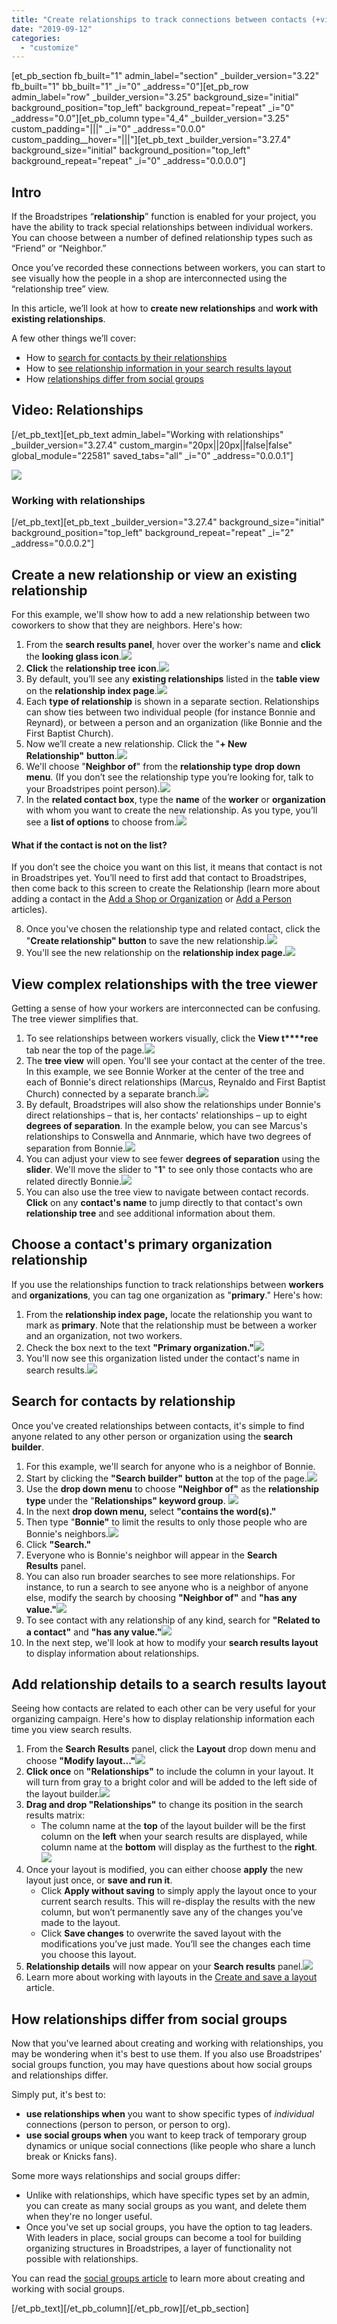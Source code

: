 ```yaml
---
title: "Create relationships to track connections between contacts (+video)"
date: "2019-09-12"
categories: 
  - "customize"
---
```


\[et\_pb\_section fb\_built="1" admin\_label="section" \_builder\_version="3.22" fb\_built="1" bb\_built="1" \_i="0" \_address="0"\]\[et\_pb\_row admin\_label="row" \_builder\_version="3.25" background\_size="initial" background\_position="top\_left" background\_repeat="repeat" \_i="0" \_address="0.0"\]\[et\_pb\_column type="4\_4" \_builder\_version="3.25" custom\_padding="|||" \_i="0" \_address="0.0.0" custom\_padding\_\_hover="|||"\]\[et\_pb\_text \_builder\_version="3.27.4" background\_size="initial" background\_position="top\_left" background\_repeat="repeat" \_i="0" \_address="0.0.0.0"\]

## Intro

If the Broadstripes “**relationship**” function is enabled for your project, you have the ability to track special relationships between individual workers. You can choose between a number of defined relationship types such as “Friend” or “Neighbor.”

Once you’ve recorded these connections between workers, you can start to see visually how the people in a shop are interconnected using the “relationship tree” view. 

In this article, we’ll look at how to **create new relationships** and **work with existing relationships**.

A few other things we’ll cover:

- How to [search for contacts by their relationships](#search-by-relationship) 
- How to [see relationship information in your search results layout](#relationship-information-in-your-search-results-layout) 
- How [relationships differ from social groups](#relationships-social-groups)

## Video: Relationships

\[/et\_pb\_text\]\[et\_pb\_text admin\_label="Working with relationships" \_builder\_version="3.27.4" custom\_margin="20px||20px||false|false" global\_module="22581" saved\_tabs="all" \_i="0" \_address="0.0.0.1"\]

[![](images/Build_Relationships_Video_Thumbnail_320-200.png)](https://vimeo.com/359601582)

### Working with relationships

\[/et\_pb\_text\]\[et\_pb\_text \_builder\_version="3.27.4" background\_size="initial" background\_position="top\_left" background\_repeat="repeat" \_i="2" \_address="0.0.0.2"\]

## Create a new relationship or view an existing relationship

For this example, we'll show how to add a new relationship between two coworkers to show that they are neighbors. Here's how:

1. From the **search results panel**, hover over the worker's name and **click** the **looking glass icon**.![](images/Relationships_Open_looking_glass.png)
2. **Click** the **relationship tree** **icon**.![](images/Relationships_Open_icon.png)
3. By default, you’ll see any **existing relationships** listed in the **table view** on the **relationship index page**.![](images/Relationships_Index_page.png)
4. Each **type of relationship** is shown in a separate section. Relationships can show ties between two individual people (for instance Bonnie and Reynard), or between a person and an organization (like Bonnie and the First Baptist Church).
5. Now we’ll create a new relationship. Click the "**\+ New Relationship"** **button**.![](images/Relationships_New_button.png)
6. We'll choose "**Neighbor of**" from the **relationship type** **drop down menu**. (If you don’t see the relationship type you’re looking for, talk to your Broadstripes point person).![](images/Relationships_Select_Type.png)
7. In the **related contact box**, type the **name** of the **worker** or **organization** with whom you want to create the new relationship. As you type, you’ll see a **list of options** to choose from.![](images/Relationships_Select_Contact.png)

#### What if the contact is not on the list?

If you don’t see the choice you want on this list, it means that contact is not in Broadstripes yet. You’ll need to first add that contact to Broadstripes, then come back to this screen to create the Relationship (learn more about adding a contact in the [Add a Shop or Organization](https://help.broadstripes.com/help-articles/using-broadstripes/working-with-contact-records/add-a-shop-or-department/) or [Add a Person](https://help.broadstripes.com/help-articles/using-broadstripes/working-with-contact-records/add-a-new-person/) articles). 

8. Once you've chosen the relationship type and related contact, click the "**Create relationship" button** to save the new relationship.![](images/Relationships_Create_button.png)
9. You'll see the new relationship on the **relationship index page.![](images/Relationships_Created.png)**

## View complex relationships with the tree viewer

Getting a sense of how your workers are interconnected can be confusing. The tree viewer simplifies that.

1. To see relationships between workers visually, click the **View t****ree** tab near the top of the page.![](images/Relationships_Tree_tab.png)
2. The **tree view** will open. You'll see your contact at the center of the tree. In this example, we see Bonnie Worker at the center of the tree and each of Bonnie's direct relationships (Marcus, Reynaldo and First Baptist Church) connected by a separate branch.![](images/Relationships_Tree_view_open.png)
3. By default, Broadstripes will also show the relationships under Bonnie's direct relationships – that is, her contacts' relationships – up to eight **degrees of separation**. In the example below, you can see Marcus's relationships to Conswella and Annmarie, which have two degrees of separation from Bonnie.![](images/Relationships_Tree_view_two_degrees.png)
4. You can adjust your view to see fewer **degrees of separation** using the **slider**. We'll move the slider to "**1**" to see only those contacts who are related directly Bonnie.![](images/Relationships_Tree_view_one_degree.png)
5. You can also use the tree view to navigate between contact records. **Click** on any **contact's name** to jump directly to that contact's own **relationship tree** and see additional information about them.

## Choose a contact's primary organization relationship

If you use the relationships function to track relationships between **workers** and **organizations**, you can tag one organization as "**primary**." Here's how:

1. From the **relationship index page,** locate the relationship you want to mark as **primary**. Note that the relationship must be between a worker and an organization, not two workers.
2. Check the box next to the text **"Primary organization."**![](images/Relationships_Primary_org.png)
3. You'll now see this organization listed under the contact's name in search results.![](images/Relationships_Primary_org_search_res.png)

## Search for contacts by relationship

Once you've created relationships between contacts, it's simple to find anyone related to any other person or organization using the **search builder**.

1. For this example, we'll search for anyone who is a neighbor of Bonnie.
2. Start by clicking the **"Search builder"** **button** at the top of the page.![](images/Relationships_Search_builder_button.png)
3. Use the **drop down menu** to choose **"Neighbor of"** as the **relationship type** under the "**Relationships" keyword group**. ![](images/Relationships_Search_builder_neighbor.png)
4. In the next **drop down menu,** select **"contains the word(s)."**
5. Then type "**Bonnie"** to limit the results to only those people who are Bonnie's neighbors.![](images/Relationships_Search_builder_neighbor_Bonnie.png)
6. Click **"Search."**
7. Everyone who is Bonnie's neighbor will appear in the **Search Results** panel.
8. You can also run broader searches to see more relationships. For instance, to run a search to see anyone who is a neighbor of anyone else, modify the search by choosing **"Neighbor of"** and **"has any value."![](images/Relationships_Search_builder_neighbor_any.png)**
9. To see contact with any relationship of any kind, search for **"Related to a contact"** and **"has any value."![](images/Relationships_Search_builder_rel_any.png)**
10. In the next step, we'll look at how to modify your **search results layout** to display information about relationships.

## Add relationship details to a search results layout

Seeing how contacts are related to each other can be very useful for your organizing campaign. Here's how to display relationship information each time you view search results.

1. From the **Search Results** panel, click the **Layout** drop down menu and choose **"Modify layout..."![](images/Relationships_Mod_layout.png)**
2. **Click once** on **"Relationships"** to include the column in your layout. It will turn from gray to a bright color and will be added to the left side of the layout builder.![](images/Relationships_Mod_layout_Select.png)
3. **Drag and drop "**Relationships"**** to change its position in the search results matrix:
    - The column name at the **top** of the layout builder will be the first column on the **left** when your search results are displayed, while column name at the **bottom** will display as the furthest to the **right**.![](images/Relationships_Mod_layout_Drag.png)
4. Once your layout is modified, you can either choose **apply** the new layout just once, or **save and run it**.
    - Click **Apply without saving** to simply apply the layout once to your current search results. This will re-display the results with the new column, but won’t permanently save any of the changes you’ve made to the layout.
    - Click **Save changes** to overwrite the saved layout with the modifications you’ve just made. You’ll see the changes each time you choose this layout.
5. **Relationship details** will now appear on your **Search results** panel.![](images/Relationships_Mod_layout_Results.png)
6. Learn more about working with layouts in the [Create and save a layout](https://help.broadstripes.com/help-articles/using-broadstripes/customize/save-a-layout/) article.

## How relationships differ from social groups

Now that you've learned about creating and working with relationships, you may be wondering when it's best to use them. If you also use Broadstripes' social groups function, you may have questions about how social groups and relationships differ.

Simply put, it's best to:

- **use relationships when** you want to show specific types of _individual_ connections (person to person, or person to org).
- **use social groups when** you want to keep track of temporary group dynamics or unique social connections (like people who share a lunch break or Knicks fans).

Some more ways relationships and social groups differ:

- Unlike with relationships, which have specific types set by an admin, you can create as many social groups as you want, and delete them when they're no longer useful.
- Once you've set up social groups, you have the option to tag leaders. With leaders in place, social groups can become a tool for building organizing structures in Broadstripes, a layer of functionality not possible with relationships.

You can read the [social groups article](https://help.broadstripes.com/help-articles/using-broadstripes/customize/create-social-groups/) to learn more about creating and working with social groups.

\[/et\_pb\_text\]\[/et\_pb\_column\]\[/et\_pb\_row\]\[/et\_pb\_section\]
